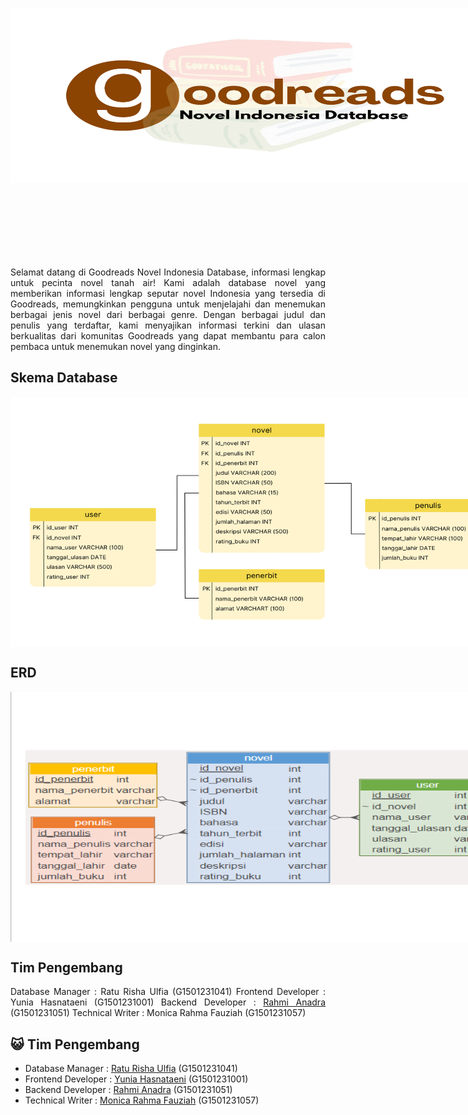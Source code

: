 <p align="center" style="width: 800px; height: 400px;">
  <img width="100%" height="70%" src="image/logo.png">
</p>

<div align="justify">
Selamat datang di Goodreads Novel Indonesia Database, informasi lengkap untuk pecinta novel tanah air! Kami adalah database novel yang memberikan informasi lengkap seputar novel Indonesia yang tersedia di Goodreads, memungkinkan pengguna untuk menjelajahi dan menemukan berbagai jenis novel dari berbagai genre. Dengan berbagai judul dan penulis yang terdaftar, kami menyajikan informasi terkini dan ulasan berkualitas dari komunitas Goodreads yang dapat membantu para calon pembaca untuk menemukan novel yang dinginkan.

## Skema Database
<p align="center" style="width: 800px; height: 400px;">
  <img width="100%" height="100%" src="image/Skema MDS fix.png">
</p>


## ERD 
<p align="center" style="width: 800px; height: 400px;">
  <img width="100%" height="100%" src="image/ERD MSD fix.png">
</p>

## Tim Pengembang
Database Manager : Ratu Risha Ulfia (G1501231041)
Frontend Developer : Yunia Hasnataeni (G1501231001)
Backend Developer : [Rahmi Anadra](https://github.com/rahmiandr) (G1501231051)
Technical Writer : Monica Rahma Fauziah (G1501231057)

## :smiley_cat: Tim Pengembang
+ Database Manager : [Ratu Risha Ulfia](https://github.com/Raturisha) (G1501231041)
+ Frontend Developer : [Yunia Hasnataeni](https://github.com/YuniaHasnataeni) (G1501231001)
+ Backend Developer : [Rahmi Anadra](https://github.com/rahmiandr) (G1501231051)
+ Technical Writer : [Monica Rahma Fauziah](https://github.com/monicarahma) (G1501231057)
